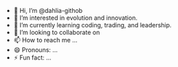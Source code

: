 - 👋 Hi, I’m @dahlia-githob
- 👀 I’m interested in evolution and innovation.
- 🌱 I’m currently learning coding, trading, and leadership.
- 💞️ I’m looking to collaborate on 
- 📫 How to reach me ...
- 😄 Pronouns: ...
- ⚡ Fun fact: ...

<!---
dahlia-githob/dahlia-githob is a ✨ special ✨ repository because its `README.md` (this file) appears on your GitHub profile.
You can click the Preview link to take a look at your changes.
--->
